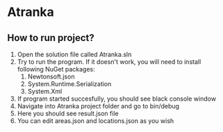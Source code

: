 # Atranka
## How to run project?
1. Open the solution file called Atranka.sln
2. Try to run the program. If it doesn't work, you will need to install following NuGet packages:
   1. Newtonsoft.json
   2. System.Runtime.Serialization
   3. System.Xml
3. If program started succesfully, you should see black console window
4. Navigate into Atranka project folder and go to bin/debug
5. Here you should see result.json file
6. You can edit areas.json and locations.json as you wish
